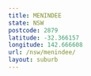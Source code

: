 ```yaml
---
title: MENINDEE
state: NSW
postcode: 2879
latitude: -32.366157
longitude: 142.666608
url: /nsw/menindee/
layout: suburb
---
```

